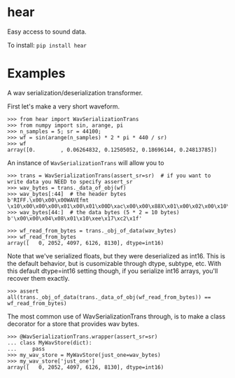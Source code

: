 # hear

Easy access to sound data.

To install:	```pip install hear```


# Examples


A wav serialization/deserialization transformer.

First let's make a very short waveform.

```pydocstring
>>> from hear import WavSerializationTrans
>>> from numpy import sin, arange, pi
>>> n_samples = 5; sr = 44100;
>>> wf = sin(arange(n_samples) * 2 * pi * 440 / sr)
>>> wf
array([0.        , 0.06264832, 0.12505052, 0.18696144, 0.24813785])
```

An instance of ``WavSerializationTrans`` will allow you to

```pydocstring
>>> trans = WavSerializationTrans(assert_sr=sr)  # if you want to write data you NEED to specify assert_sr
>>> wav_bytes = trans._data_of_obj(wf)
>>> wav_bytes[:44]  # the header bytes
b'RIFF.\x00\x00\x00WAVEfmt \x10\x00\x00\x00\x01\x00\x01\x00D\xac\x00\x00\x88X\x01\x00\x02\x00\x10\x00data\n\x00\x00\x00'
>>> wav_bytes[44:]  # the data bytes (5 * 2 = 10 bytes)
b'\x00\x00\x04\x08\x01\x10\xee\x17\xc2\x1f'

>>> wf_read_from_bytes = trans._obj_of_data(wav_bytes)
>>> wf_read_from_bytes
array([   0, 2052, 4097, 6126, 8130], dtype=int16)
```


Note that we've serialized floats, but they were deserialized as int16.
This is the default behavior, but is cusomizable through dtype, subtype, etc.
With this default dtype=int16 setting though, if you serialize int16 arrays, you'll recover them exactly.

```pydocstring
>>> assert all(trans._obj_of_data(trans._data_of_obj(wf_read_from_bytes)) == wf_read_from_bytes)
```

The most common use of WavSerializationTrans through, is to make a class decorator for a store that
provides wav bytes.

```pydocstring
>>> @WavSerializationTrans.wrapper(assert_sr=sr)
... class MyWavStore(dict):
...     pass
>>> my_wav_store = MyWavStore(just_one=wav_bytes)
>>> my_wav_store['just_one']
array([   0, 2052, 4097, 6126, 8130], dtype=int16)
```
